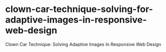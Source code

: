 clown-car-technique-solving-for-adaptive-images-in-responsive-web-design
========================================================================

Clown Car Technique: Solving Adaptive Images In Responsive Web Design
